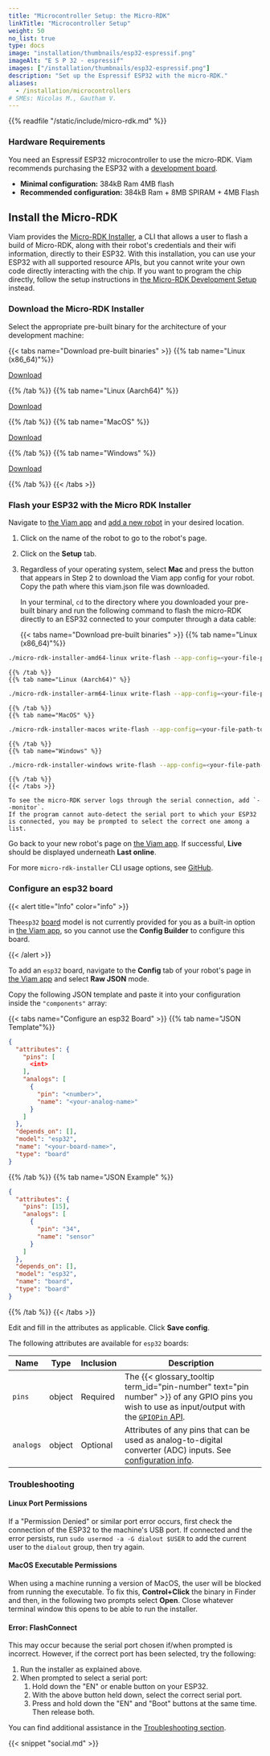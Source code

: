 ```yaml
---
title: "Microcontroller Setup: the Micro-RDK"
linkTitle: "Microcontroller Setup"
weight: 50
no_list: true
type: docs
image: "installation/thumbnails/esp32-espressif.png"
imageAlt: "E S P 32 - espressif"
images: ["/installation/thumbnails/esp32-espressif.png"]
description: "Set up the Espressif ESP32 with the micro-RDK."
aliases:
  - /installation/microcontrollers
# SMEs: Nicolas M., Gautham V.
---
```


{{% readfile "/static/include/micro-rdk.md" %}}

### Hardware Requirements

You need an Espressif ESP32 microcontroller to use the micro-RDK.
Viam recommends purchasing the ESP32 with a [development board](https://www.espressif.com/en/products/devkits).

- **Minimal configuration:** 384kB Ram 4MB flash
- **Recommended configuration:** 384kB Ram + 8MB SPIRAM + 4MB Flash

## Install the Micro-RDK

Viam provides the [Micro-RDK Installer](https://github.com/viamrobotics/micro-rdk/tree/main/micro-rdk-installer), a CLI that allows a user to flash a build of Micro-RDK, along with their robot's credentials and their wifi information, directly to their ESP32.
With this installation, you can use your ESP32 with all supported resource APIs, but you cannot write your own code directly interacting with the chip.
If you want to program the chip directly, follow the setup instructions in [the Micro-RDK Development Setup](/installation/prepare/microcontrollers/development-setup/) instead.

### Download the Micro-RDK Installer

Select the appropriate pre-built binary for the architecture of your development machine:

{{< tabs name="Download pre-built binaries" >}}
{{% tab name="Linux (x86_64)"%}}

[Download](https://github.com/viamrobotics/micro-rdk/releases/latest/download/micro-rdk-installer-amd64-linux)

{{% /tab %}}
{{% tab name="Linux (Aarch64)" %}}

[Download](https://github.com/viamrobotics/micro-rdk/releases/latest/download/micro-rdk-installer-arm64-linux)

{{% /tab %}}
{{% tab name="MacOS" %}}

[Download](https://github.com/viamrobotics/micro-rdk/releases/latest/download/micro-rdk-installer-macos)

{{% /tab %}}
{{% tab name="Windows" %}}

[Download](https://github.com/viamrobotics/micro-rdk/releases/latest/download/micro-rdk-installer-windows.exe)

{{% /tab %}}
{{< /tabs >}}

### Flash your ESP32 with the Micro RDK Installer

Navigate to [the Viam app](https://app.viam.com) and [add a new robot](/manage/fleet/robots/#add-a-new-robot) in your desired location.

1. Click on the name of the robot to go to the robot's page.
2. Click on the **Setup** tab.
3. Regardless of your operating system, select **Mac** and press the button that appears in Step 2 to download the Viam app config for your robot.
   Copy the path where this <file>viam.json</file> file was downloaded.

   In your terminal, `cd` to the directory where you downloaded your pre-built binary and run the following command to flash the micro-RDK directly to an ESP32 connected to your computer through a data cable:

   {{< tabs name="Download pre-built binaries" >}}
   {{% tab name="Linux (x86_64)"%}}

```sh { class="command-line" data-prompt="$"}
./micro-rdk-installer-amd64-linux write-flash --app-config=<your-file-path-to/viam.json>
```

    {{% /tab %}}
    {{% tab name="Linux (Aarch64)" %}}

```sh { class="command-line" data-prompt="$"}
./micro-rdk-installer-arm64-linux write-flash --app-config=<your-file-path-to/viam.json>
```

    {{% /tab %}}
    {{% tab name="MacOS" %}}

```sh { class="command-line" data-prompt="$"}
./micro-rdk-installer-macos write-flash --app-config=<your-file-path-to/viam.json>
```

    {{% /tab %}}
    {{% tab name="Windows" %}}

```sh { class="command-line" data-prompt="$"}
./micro-rdk-installer-windows write-flash --app-config=<your-file-path-to/viam.json>
```

    {{% /tab %}}
    {{< /tabs >}}

    To see the micro-RDK server logs through the serial connection, add `--monitor`.
    If the program cannot auto-detect the serial port to which your ESP32 is connected, you may be prompted to select the correct one among a list.

Go back to your new robot's page on [the Viam app](https://app.viam.com).
If successful, **Live** should be displayed underneath **Last online**.

For more `micro-rdk-installer` CLI usage options, see [GitHub](https://github.com/viamrobotics/micro-rdk/tree/main/micro-rdk-installer).

### Configure an esp32 board

{{< alert title="Info" color="info" >}}

The`esp32` [board](/components/board/) model is not currently provided for you as a built-in option in [the Viam app](https://app.viam.com), so you cannot use the **Config Builder** to configure this board.

{{< /alert >}}

To add an `esp32` board, navigate to the **Config** tab of your robot's page in [the Viam app](https://app.viam.com) and select **Raw JSON** mode.

Copy the following JSON template and paste it into your configuration inside the `"components"` array:

{{< tabs name="Configure an esp32 Board" >}}
{{% tab name="JSON Template"%}}

```json {class="line-numbers linkable-line-numbers"}
{
  "attributes": {
    "pins": [
      <int>
    ],
    "analogs": [
      {
        "pin": "<number>",
        "name": "<your-analog-name>"
      }
    ]
  },
  "depends_on": [],
  "model": "esp32",
  "name": "<your-board-name>",
  "type": "board"
}
```

{{% /tab %}}
{{% tab name="JSON Example" %}}

```json {class="line-numbers linkable-line-numbers"}
{
  "attributes": {
    "pins": [15],
    "analogs": [
      {
        "pin": "34",
        "name": "sensor"
      }
    ]
  },
  "depends_on": [],
  "model": "esp32",
  "name": "board",
  "type": "board"
}
```

{{% /tab %}}
{{< /tabs >}}

Edit and fill in the attributes as applicable.
Click **Save config**.

The following attributes are available for `esp32` boards:

<!-- prettier-ignore -->
| Name | Type | Inclusion | Description |
| ---- | ---- | --------- | ----------- |
| `pins` | object | Required | The {{< glossary_tooltip term_id="pin-number" text="pin number" >}} of any GPIO pins you wish to use as input/output with the [`GPIOPin` API](/program/apis/#gpio-pins). |
| `analogs` | object | Optional | Attributes of any pins that can be used as analog-to-digital converter (ADC) inputs. See [configuration info](/components/board/#analogs). |

### Troubleshooting

#### Linux Port Permissions

If a "Permission Denied" or similar port error occurs, first check the connection of the ESP32 to the machine's USB port.
If connected and the error persists, run `sudo usermod -a -G dialout $USER` to add the current user to the `dialout` group, then try again.

#### MacOS Executable Permissions

When using a machine running a version of MacOS, the user will be blocked from running the executable.
To fix this, **Control+Click** the binary in Finder and then, in the following two prompts select **Open**.
Close whatever terminal window this opens to be able to run the installer.

#### Error: FlashConnect

This may occur because the serial port chosen if/when prompted is incorrect.
However, if the correct port has been selected, try the following:

1. Run the installer as explained above.
2. When prompted to select a serial port:
   1. Hold down the "EN" or enable button on your ESP32.
   2. With the above button held down, select the correct serial port.
   3. Press and hold down the "EN" and "Boot" buttons at the same time. Then release both.

You can find additional assistance in the [Troubleshooting section](/appendix/troubleshooting/).

{{< snippet "social.md" >}}
